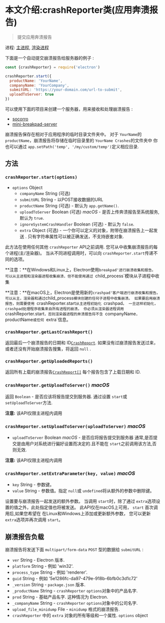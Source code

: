 # 本文介绍:crashReporter类(应用奔溃报告)

> 提交应用奔溃报告

进程: [主进程](../glossary.md#main-process), [渲染进程](../glossary.md#renderer-process) 

下面是一个自动提交崩溃报告给服务器的例子 :

```javascript
const {crashReporter} = require('electron')

crashReporter.start({
  productName: 'YourName',
  companyName: 'YourCompany',
  submitURL: 'https://your-domain.com/url-to-submit',
  uploadToServer: true
})
```

可以使用下面的项目来创建一个服务器，用来接收和处理崩溃报告 :

* [socorro](https://github.com/mozilla/socorro)
* [mini-breakpad-server](https://github.com/electron/mini-breakpad-server)

崩溃报告保存在相对于应用程序的临时目录文件夹中。
对于 `YourName`的 `productName`，崩溃报告将存储在临时目录里的 `YourName Crashes`的文件夹中
你也可以通过 `app.setPath('temp', '/my/custom/temp')`定义相应目录.

## 方法


### `crashReporter.start(options)`

* `options` Object
  * `companyName` String (可选)
  * `submitURL` String - 以POST接收数据的URL
  * `productName` String (可选) -  默认为 `app.getName()`.
  * `uploadToServer` Boolean (可选) _macOS_ - 是否上传奔溃报告至系统服务,默认为 `true`.
  * `ignoreSystemCrashHandler` Boolean (可选) - 默认为 `false`.
  * `extra` Object (可选) - 一个你可以定义的对象，附带在崩溃报告上一起发送 . 只有字符串属性可以被正确发送，不支持嵌套对象.
  
此方法在使用任何其他 `crashReporter` API之前调用.
您可从中收集崩溃报告的每个进程(主/渲染器)。
当从不同进程调用时，可以向 `crashReporter.start`传递不同的选项。

 **注意：**在Windows和Linux上，Electron使用`breakpad'进行崩溃收集和报告。
可以从主进程和渲染器进程收集崩溃，但不能使用通过 `child_process`模块从子进程中收集

 **注意：**在macOS上，Electron是使用新的`crashpad'客户端进行崩溃收集和报告。
可以从主，渲染器和通过`child_process`模块创建的任何子进程中收集崩溃。
如果要启用崩溃报告，则需要使用 `crashReporter.start`从主进程初始化 `crashpad`。
一旦这样初始化，crashpad处理程序收集来自所有进程的崩溃。
你必须从渲染器进程调用 `crashReporter.start`，否则渲染器进程的奔溃报告将不含 `companyName`， `productName`或任何 `extra`信息。

### `crashReporter.getLastCrashReport()`

返回最后一个崩溃报告的日期和 ID[`CrashReport`](structures/crash-report.md).
如果没有过崩溃报告发送过来，或者还没有开始崩溃报告搜集，将返回 `null` .

### `crashReporter.getUploadedReports()`
返回所有上载的崩溃报告[`CrashReport[]`](structures/crash-report.md)
每个报告包含了上载日期和 ID.

### `crashReporter.getUploadToServer()` _macOS_
返回 `Boolean` - 是否应该将报告提交到服务器.  通过设置 `start`或 `setUploadToServer`方法.

 **注意:** 该API仅限主进程内调用

### `crashReporter.setUploadToServer(uploadToServer)` _macOS_
* `uploadToServer` Boolean _macOS_ - 是否应将报告提交到服务器
通常,是否提交是由用户对系统进行偏好设置而决定的.且不能在 `start`之前调用该方法,否则无效.

 **注意:** 该API仅限主进程内调用

### `crashReporter.setExtraParameter(key, value)` _macOS_
* `key` String  - 参数键。
* `value` String  - 参数值。指定 `null`或 `undefined`将从额外的参数中删除键。

设置要与崩溃报告一起发送的额外参数。
当调用 `start`时，除了通过 `extra`选项设置的值之外，此处指定值也将被发送。
此API仅在macOS上可用， `start` 首次调用后,如果您希望在 在Linux和Windows上添加或更新额外参数，
您可以更新 `extra`选项并再次调用 `start`。


## 崩溃报告负载

崩溃报告将发送下面 `multipart/form-data` `POST` 型的数据给 `submitURL` :

* `ver` String - Electron 版本.
* `platform` String - 例如 'win32'.
* `process_type` String - 例如 'renderer'.
* `guid` String - 例如 '5e1286fc-da97-479e-918b-6bfb0c3d1c72'
* `_version` String - `package.json` 版本.
* `_productName` String - `crashReporter` `options`对象中的产品名字.
* `prod` String - 基础产品名字. 这种情况为 Electron.
* `_companyName` String - `crashReporter` `options`对象中的公司名字.
* `upload_file_minidump` File - `minidump` 格式的崩溃报告.
* `crashReporter` 中的 `extra` 对象的所有等级和一个属性.
  `options` object